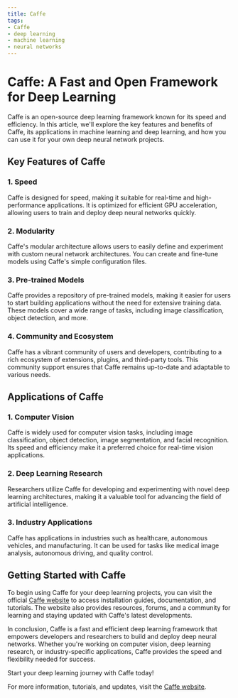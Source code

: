 ```yaml
---
title: Caffe
tags:
- Caffe
- deep learning
- machine learning
- neural networks
---
```


# Caffe: A Fast and Open Framework for Deep Learning

Caffe is an open-source deep learning framework known for its speed and efficiency. In this article, we'll explore the key features and benefits of Caffe, its applications in machine learning and deep learning, and how you can use it for your own deep neural network projects.

## Key Features of Caffe

### 1. Speed

Caffe is designed for speed, making it suitable for real-time and high-performance applications. It is optimized for efficient GPU acceleration, allowing users to train and deploy deep neural networks quickly.

### 2. Modularity

Caffe's modular architecture allows users to easily define and experiment with custom neural network architectures. You can create and fine-tune models using Caffe's simple configuration files.

### 3. Pre-trained Models

Caffe provides a repository of pre-trained models, making it easier for users to start building applications without the need for extensive training data. These models cover a wide range of tasks, including image classification, object detection, and more.

### 4. Community and Ecosystem

Caffe has a vibrant community of users and developers, contributing to a rich ecosystem of extensions, plugins, and third-party tools. This community support ensures that Caffe remains up-to-date and adaptable to various needs.

## Applications of Caffe

### 1. Computer Vision

Caffe is widely used for computer vision tasks, including image classification, object detection, image segmentation, and facial recognition. Its speed and efficiency make it a preferred choice for real-time vision applications.

### 2. Deep Learning Research

Researchers utilize Caffe for developing and experimenting with novel deep learning architectures, making it a valuable tool for advancing the field of artificial intelligence.

### 3. Industry Applications

Caffe has applications in industries such as healthcare, autonomous vehicles, and manufacturing. It can be used for tasks like medical image analysis, autonomous driving, and quality control.

## Getting Started with Caffe

To begin using Caffe for your deep learning projects, you can visit the official [Caffe website](http://caffe.berkeleyvision.org) to access installation guides, documentation, and tutorials. The website also provides resources, forums, and a community for learning and staying updated with Caffe's latest developments.

In conclusion, Caffe is a fast and efficient deep learning framework that empowers developers and researchers to build and deploy deep neural networks. Whether you're working on computer vision, deep learning research, or industry-specific applications, Caffe provides the speed and flexibility needed for success.

Start your deep learning journey with Caffe today!

For more information, tutorials, and updates, visit the [Caffe website](http://caffe.berkeleyvision.org).
